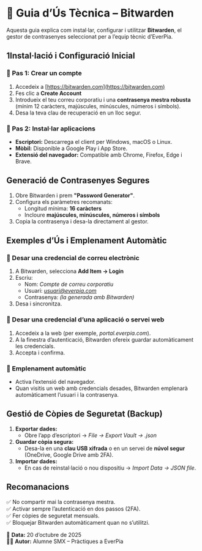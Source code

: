 # 📘 Guia d’Ús Tècnica – Bitwarden

Aquesta guia explica com instal·lar, configurar i utilitzar **Bitwarden**, el gestor de contrasenyes seleccionat per a l’equip tècnic d’EverPia.

## 1️Instal·lació i Configuració Inicial

### 🔹 Pas 1: Crear un compte
1. Accedeix a [https://bitwarden.com](https://bitwarden.com)
2. Fes clic a **Create Account**
3. Introdueix el teu correu corporatiu i una **contrasenya mestra robusta** (mínim 12 caràcters, majúscules, minúscules, números i símbols).
4. Desa la teva clau de recuperació en un lloc segur.

### 🔹 Pas 2: Instal·lar aplicacions
- **Escriptori:** Descarrega el client per Windows, macOS o Linux.  
- **Mòbil:** Disponible a Google Play i App Store.  
- **Extensió del navegador:** Compatible amb Chrome, Firefox, Edge i Brave.

##  Generació de Contrasenyes Segures

1. Obre Bitwarden i prem **"Password Generator"**.  
2. Configura els paràmetres recomanats:
   - Longitud mínima: **16 caràcters**
   - Incloure **majúscules, minúscules, números i símbols**
3. Copia la contrasenya i desa-la directament al gestor.


##  Exemples d’Ús i Emplenament Automàtic

### 🔸 Desar una credencial de correu electrònic
1. A Bitwarden, selecciona **Add Item → Login**
2. Escriu:
   - Nom: *Compte de correu corporatiu*
   - Usuari: *usuari@everpia.com*
   - Contrasenya: *(la generada amb Bitwarden)*  
3. Desa i sincronitza.

### 🔸 Desar una credencial d’una aplicació o servei web
1. Accedeix a la web (per exemple, *portal.everpia.com*).  
2. A la finestra d’autenticació, Bitwarden ofereix guardar automàticament les credencials.  
3. Accepta i confirma.

### 🔸 Emplenament automàtic
- Activa l’extensió del navegador.
- Quan visitis un web amb credencials desades, Bitwarden emplenarà automàticament l’usuari i la contrasenya.


##  Gestió de Còpies de Seguretat (Backup)

1. **Exportar dades:**
   - Obre l’app d’escriptori → *File → Export Vault → .json*
2. **Guardar còpia segura:**
   - Desa-la en una **clau USB xifrada** o en un servei de **núvol segur** (OneDrive, Google Drive amb 2FA).
3. **Importar dades:**
   - En cas de reinstal·lació o nou dispositiu → *Import Data → JSON file*.


##  Recomanacions

✅ No compartir mai la contrasenya mestra.  
✅ Activar sempre l’autenticació en dos passos (2FA).  
✅ Fer còpies de seguretat mensuals.  
✅ Bloquejar Bitwarden automàticament quan no s’utilitzi.  


📅 **Data:** 20 d’octubre de 2025  
👨‍💻 **Autor:** Alumne SMX – Pràctiques a EverPia

